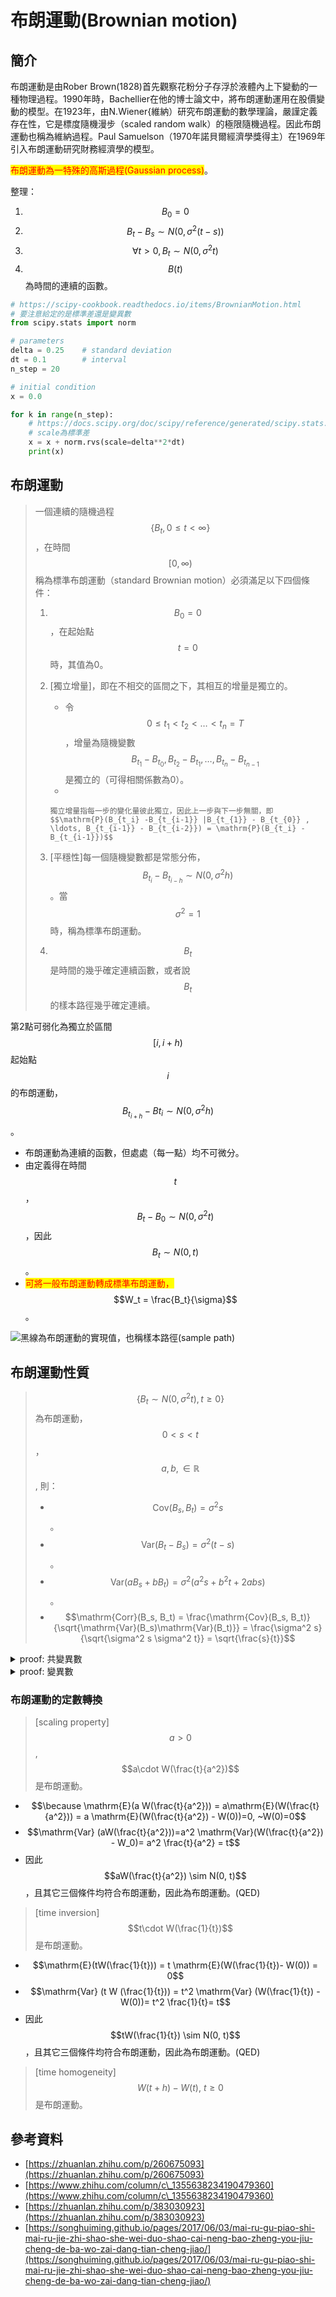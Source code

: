 # 布朗運動(Brownian motion)

## 簡介

布朗運動是由Rober Brown(1828)首先觀察花粉分子存浮於液體內上下變動的一種物理過程。1990年時，Bachellier在他的博士論文中，將布朗運動運用在股價變動的模型。在1923年，由N.Wiener{維納）研究布朗運動的數學理論，嚴謹定義存在性，它是標度隨機漫步（scaled random walk）的極限隨機過程。因此布朗運動也稱為維納過程。Paul Samuelson（1970年諾貝爾經濟學獎得主）在1969年引入布朗運動研究財務經濟學的模型。

<mark style="color:red;">布朗運動為一特殊的高斯過程(Gaussian process)</mark>。

整理：

1. $$B_0=0$$
2. $$B_t-B_s \sim N(0, \sigma^2 (t-s))$$
3. $$\forall t>0, B_t \sim N(0, \sigma^2 t)$$
4. $$B(t)$$為時間的連續的函數。

```python
# https://scipy-cookbook.readthedocs.io/items/BrownianMotion.html
# 要注意給定的是標準差還是變異數
from scipy.stats import norm

# parameters
delta = 0.25    # standard deviation
dt = 0.1        # interval
n_step = 20

# initial condition
x = 0.0

for k in range(n_step):
    # https://docs.scipy.org/doc/scipy/reference/generated/scipy.stats.norm.html
    # scale為標準差
    x = x + norm.rvs(scale=delta**2*dt)
    print(x)
```

## 布朗運動

> 一個連續的隨機過程$$\{ B_t, 0 \leq t <\infty \}$$，在時間$$[0,\infty)$$稱為標準布朗運動（standard Brownian motion）必須滿足以下四個條件：
>
> 1. $$B_0=0$$，在起始點$$t=0$$時，其值為0。
> 2. \[獨立增量]，即在不相交的區間之下，其相互的增量是獨立的。
>    * 令$$0 \leq t_1  <t_2 <\ldots< t_n =T$$，增量為隨機變數$$B_{t_1}-B_{t_0}, B_{t_2}-B_{t_1}, \ldots, B_{t_n}-B_{t_{n-1}}$$是獨立的（可得相關係數為0）。
>    *
>
>        獨立增量指每一步的變化量彼此獨立，因此上一步與下一步無關，即$$\mathrm{P}(B_{t_i} -B_{t_{i-1}} |B_{t_{1}} - B_{t_{0}} , \ldots, B_{t_{i-1}} - B_{t_{i-2}}) = \mathrm{P}(B_{t_i} -B_{t_{i-1}})$$
> 3. \[平穩性]每一個隨機變數都是常態分佈，$$B_{t_i} - B_{t_{i-h}} \sim N(0, \sigma^2h)$$。當$$\sigma^2=1$$時，稱為標準布朗運動。
> 4. $$B_t$$是時間的幾乎確定連續函數，或者說$$B_t$$的樣本路徑幾乎確定連續。

第2點可弱化為獨立於區間$$[i, i+h)$$起始點$$i$$的布朗運動，$$B_{t_{i+h }} - B{t_i} \sim N(0, \sigma^2h)$$ 。

* 布朗運動為連續的函數，但處處（每一點）均不可微分。
* 由定義得在時間$$t$$，$$B_t - B_0 \sim N(0, \sigma^2t)$$，因此$$B_t \sim N(0,t)$$。
* <mark style="color:red;">可將一般布朗運動轉成標準布朗運動，</mark>$$W_t = \frac{B_t}{\sigma}$$。



![黑線為布朗運動的實現值，也稱樣本路徑(sample path)](../../.gitbook/assets/diffusion-min.png)

## 布朗運動性質

> $$\{B_t \sim N(0, \sigma^2t), t \geq 0\}$$為布朗運動，$$0 < s < t$$，$$a,b, \in \mathbb{R}$$, 則：
>
> * $$\mathrm{Cov}(B_s, B_t)=\sigma^2 s$$。
> * $$\mathrm{Var}(B_t - B_s)=\sigma^2(t-s)$$。
> * $$\mathrm{Var}(aB_s + bB_t)=\sigma^2(a^2s+b^2t+2abs)$$。
> * $$\mathrm{Corr}(B_s, B_t)  =  \frac{\mathrm{Cov}(B_s, B_t)}{\sqrt{\mathrm{Var}(B_s)\mathrm{Var}(B_t)}}  = \frac{\sigma^2 s}{\sqrt{\sigma^2 s \sigma^2 t}}  =  \sqrt{\frac{s}{t}}$$

<details>

<summary>proof: 共變異數</summary>

$$\displaystyle  \begin{aligned} \mathrm{Cov}(B_s, B_t)  & = \mathrm{Cov}(B_s, B_s+ B_t - B_s) \\  & = \mathrm{Cov}(B_s, B_s) + \mathrm{Cov}(B_s, B_t - B_s) \\  & = \mathrm{Cov}(B_s, B_s) + 0 [\because \text{ 獨立增量 }]\\ & = \mathrm{Var}(B_s) \\   & = \sigma^2s   \end{aligned}$$

(QED)

</details>

<details>

<summary>proof: 變異數</summary>

$$\displaystyle  \begin{aligned} \mathrm{Var}(B_t - B_s)   & = \mathrm{Var}(B_t) + \mathrm{Var}(B_s) - 2 \mathrm{Cov}(B_t, B_s) \\ & = \sigma^2(t + s - 2s) \\ & = \sigma^2(t- s)  \end{aligned}$$

(QED)

$$\displaystyle  \begin{aligned} \mathrm{Var}(aB_s + bB_t)   & = a^2 \mathrm{Var}(B_s) + b^2 \mathrm{Var}(B_t) + 2ab \mathrm{Cov}(B_t, B_s) \\ & = \sigma^2(a^2 s + b^2 t + 2ab s)  \end{aligned}$$

(QED)

</details>



### 布朗運動的定數轉換

> \[scaling property] $$a>0$$, $$a\cdot W(\frac{t}{a^2})$$是布朗運動。

* $$\because \mathrm{E}(a W(\frac{t}{a^2})) = a\mathrm{E}(W(\frac{t}{a^2})) = a \mathrm{E}(W(\frac{t}{a^2}) - W(0))=0, ~W(0)=0$$
* $$\mathrm{Var} (aW(\frac{t}{a^2}))=a^2 \mathrm{Var}(W(\frac{t}{a^2}) - W_0)= a^2 \frac{t}{a^2} = t$$
* 因此$$aW(\frac{t}{a^2}) \sim N(0, t)$$，且其它三個條件均符合布朗運動，因此為布朗運動。(QED)

> \[time inversion] $$t\cdot W(\frac{1}{t})$$是布朗運動。

* $$\mathrm{E}(tW(\frac{1}{t})) = t \mathrm{E}(W(\frac{1}{t})- W(0)) = 0$$
* $$\mathrm{Var} (t W (\frac{1}{t})) = t^2 \mathrm{Var} (W(\frac{1}{t}) - W(0))= t^2 \frac{1}{t}= t$$
* 因此$$tW(\frac{1}{t}) \sim N(0, t)$$，且其它三個條件均符合布朗運動，因此為布朗運動。(QED)

> \[time homogeneity] $$W(t+h) - W(t), ~ t \geq 0$$是布朗運動。

## 參考資料

* [https://zhuanlan.zhihu.com/p/260675093](https://zhuanlan.zhihu.com/p/260675093)
* [https://www.zhihu.com/column/c\_1355638234190479360](https://www.zhihu.com/column/c\_1355638234190479360)
* [https://zhuanlan.zhihu.com/p/383030923](https://zhuanlan.zhihu.com/p/383030923)
* [https://songhuiming.github.io/pages/2017/06/03/mai-ru-gu-piao-shi-mai-ru-jie-zhi-shao-she-wei-duo-shao-cai-neng-bao-zheng-you-jiu-cheng-de-ba-wo-zai-dang-tian-cheng-jiao/](https://songhuiming.github.io/pages/2017/06/03/mai-ru-gu-piao-shi-mai-ru-jie-zhi-shao-she-wei-duo-shao-cai-neng-bao-zheng-you-jiu-cheng-de-ba-wo-zai-dang-tian-cheng-jiao/)

